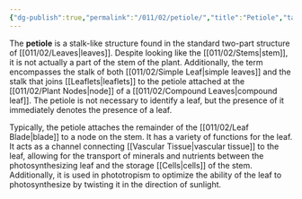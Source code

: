 ```yaml
---
{"dg-publish":true,"permalink":"/011/02/petiole/","title":"Petiole","tags":["BIOL412"],"noteIcon":"fallback","created":"2024-09-26T13:45:04.112-07:00","updated":"2024-09-26T15:22:41.324-07:00"}
---
```


The **petiole** is a stalk-like structure found in the standard two-part structure of [[011/02/Leaves\|leaves]]. Despite looking like the [[011/02/Stems\|stem]], it is not actually a part of the stem of the plant. Additionally, the term encompasses the stalk of both [[011/02/Simple Leaf\|simple leaves]] and the stalk that joins [[Leaflets\|leaflets]] to the petiole attached at the [[011/02/Plant Nodes\|node]] of a [[011/02/Compound Leaves\|compound leaf]]. The petiole is not necessary to identify a leaf, but the presence of it immediately denotes the presence of a leaf.

Typically, the petiole attaches the remainder of the [[011/02/Leaf Blade\|blade]] to a node on the stem. It has a variety of functions for the leaf. It acts as a channel connecting [[Vascular Tissue\|vascular tissue]] to the leaf, allowing for the transport of minerals and nutrients between the photosynthesizing leaf and the storage [[Cells\|cells]] of the stem. Additionally, it is used in phototropism to optimize the ability of the leaf to photosynthesize by twisting it in the direction of sunlight.